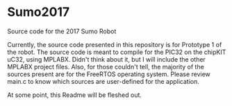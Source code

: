 # Sumo2017
Source code for the 2017 Sumo Robot

Currently, the source code presented in this repository is for Prototype 1 of the robot. The source code is meant to compile for the PIC32 on the chipKIT uC32, using MPLABX. Didn't think about it, but I will include the other MPLABX project files. Also, for those couldn't tell, the majority of the sources present are for the FreeRTOS operating system. Please review main.c to know which sources are user-defined for the application.

At some point, this Readme will be fleshed out.

